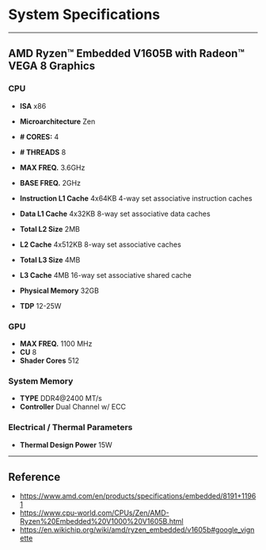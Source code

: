 # System Specifications

---
## AMD Ryzen™ Embedded V1605B with Radeon™ VEGA 8 Graphics

### CPU

- **ISA**                   x86
- **Microarchitecture**     Zen

- **# CORES:**              4
- **# THREADS**             8

- **MAX FREQ.**             3.6GHz
- **BASE FREQ.**            2GHz

- **Instruction L1 Cache**  4x64KB 4-way set associative instruction caches
- **Data L1 Cache**         4x32KB 8-way set associative data caches

- **Total L2 Size**         2MB
- **L2 Cache**              4x512KB 8-way set associative caches

- **Total L3 Size**         4MB
- **L3 Cache**              4MB 16-way set associative shared cache

- **Physical Memory**       32GB

- **TDP**                   12-25W

### GPU

- **MAX FREQ.**             1100 MHz
- **CU**                    8
- **Shader Cores**          512

### System Memory

- **TYPE**                  DDR4@2400 MT/s
- **Controller**            Dual Channel w/ ECC

### Electrical / Thermal Parameters

- **Thermal Design Power**  15W

---
## Reference

- https://www.amd.com/en/products/specifications/embedded/8191+11961
- https://www.cpu-world.com/CPUs/Zen/AMD-Ryzen%20Embedded%20V1000%20V1605B.html
- https://en.wikichip.org/wiki/amd/ryzen_embedded/v1605b#google_vignette



